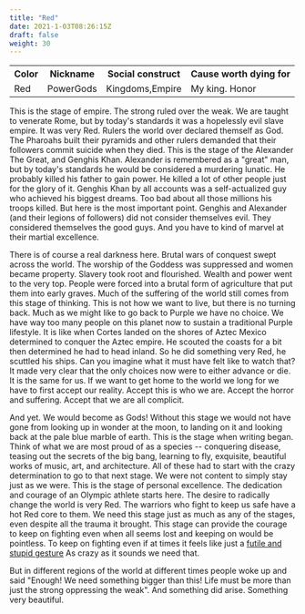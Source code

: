 ```yaml
---
title: "Red"
date: 2021-1-03T08:26:15Z
draft: false
weight: 30
---
```

<table style="width:100%">
  <tr>
    <th>Color</th>
    <th>Nickname</th>
    <th>Social construct</th>
    <th>Cause worth dying for</th>
  </tr>
  <tr id="Red">
    <td>Red</td>
    <td>PowerGods</td>
    <td>Kingdoms,Empire</td>
    <td>My king. Honor</td>
  </tr>
</table>

This is the stage of empire. The strong ruled over the weak. We are taught to venerate Rome, but by today's standards it was a hopelessly evil slave empire. It was very Red. Rulers the world over declared themself as God. The Pharoahs built their pyramids and other rulers demanded that their followers commit suicide when they died. This is the stage of the Alexander The Great, and Genghis Khan. Alexander is remembered as a "great" man, but by today's standards he would be considered a murdering lunatic. He probably killed his father to gain power. He killed a lot of other people just for the glory of it. Genghis Khan by all accounts was a self-actualized guy who achieved his biggest dreams. Too bad about all those millions his troops killed. But here is the most important point. Genghis and Alexander (and their legions of followers) did not consider themselves evil. They considered themselves the good guys. And you have to kind of marvel at their martial excellence.

There is of course a real darkness here. Brutal wars of conquest swept across the world. The worship of the Goddess was suppressed and women became property. Slavery took root and flourished. Wealth and power went to the very top. People were forced into a brutal form of agriculture that put them into early graves. Much of the suffering of the world still comes from this stage of thinking. This is not how we want to live, but there is no turning back. Much as we might like to go back to Purple we have no choice. We have way too many people on this planet now to sustain a traditional Purple lifestyle. It is like when Cortes landed on the shores of Aztec Mexico determined to conquer the Aztec empire. He scouted the coasts for a bit then determined he had to head inland. So he did something very Red, he scuttled his ships. Can you imagine what it must have felt like to watch that? It made very clear that the only choices now were to either advance or die. It is the same for us. If we want to get home to the world we long for we have to first accept our reality. Accept this is who we are. Accept the horror and suffering. Accept that we are all complicit.

And yet. We would become as Gods! Without this stage we would not have gone from looking up in wonder at the moon, to landing on it and looking back at the pale blue marble of earth. This is the stage when writing began. Think of what we are most proud of as a species -- conquering disease, teasing out the secrets of the big bang, learning to fly, exquisite, beautiful works of music, art, and architecture. All of these had to start with the crazy determination to go to that next stage. We were not content to simply stay just as we were. This is the stage of personal excellence. The dedication and courage of an Olympic athlete starts here. The desire to radically change the world is very Red. The warriors who fight to keep us safe have a hot Red core to them. We need this stage just as much as any of the stages, even despite all the trauma it brought. This stage can provide the courage to keep on fighting even when all seems lost and keeping on would be pointless. To keep on fighting even if at times it feels like just a [futile and stupid gesture](https://youtu.be/q7vtWB4owdE) As crazy as it sounds we need that.

But in different regions of the world at different times people woke up and said "Enough! We need something bigger than this! Life must be more than just the strong oppressing the weak". And something did arise. Something very beautiful.
